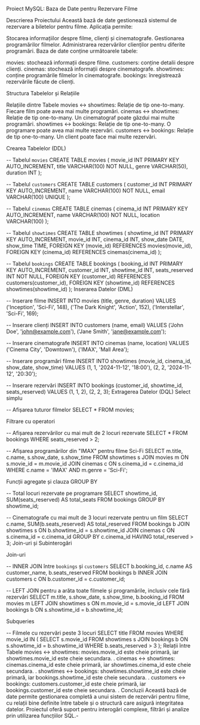 Proiect MySQL: Baza de Date pentru Rezervare Filme

Descrierea Proiectului
Această bază de date gestionează sistemul de rezervare a biletelor pentru filme. Aplicația permite:

Stocarea informațiilor despre filme, clienți și cinematografe.
Gestionarea programărilor filmelor.
Administrarea rezervărilor clienților pentru diferite programări.
Baza de date conține următoarele tabele:

movies: stochează informații despre filme.
customers: conține detalii despre clienți.
cinemas: stochează informații despre cinematografe.
showtimes: conține programările filmelor în cinematografe.
bookings: înregistrează rezervările făcute de clienți.

Structura Tabelelor și Relațiile

Relațiile dintre Tabele
movies ↔ showtimes: Relație de tip one-to-many. Fiecare film poate avea mai multe programări.
cinemas ↔ showtimes: Relație de tip one-to-many. Un cinematograf poate găzdui mai multe programări.
showtimes ↔ bookings: Relație de tip one-to-many. O programare poate avea mai multe rezervări.
customers ↔ bookings: Relație de tip one-to-many. Un client poate face mai multe rezervări.

Crearea Tabelelor (DDL)

-- Tabelul `movies`
CREATE TABLE movies (
    movie_id INT PRIMARY KEY AUTO_INCREMENT,
    title VARCHAR(100) NOT NULL,
    genre VARCHAR(50),
    duration INT
);

-- Tabelul `customers`
CREATE TABLE customers (
    customer_id INT PRIMARY KEY AUTO_INCREMENT,
    name VARCHAR(100) NOT NULL,
    email VARCHAR(100) UNIQUE
);

-- Tabelul `cinemas`
CREATE TABLE cinemas (
    cinema_id INT PRIMARY KEY AUTO_INCREMENT,
    name VARCHAR(100) NOT NULL,
    location VARCHAR(100)
);

-- Tabelul `showtimes`
CREATE TABLE showtimes (
    showtime_id INT PRIMARY KEY AUTO_INCREMENT,
    movie_id INT,
    cinema_id INT,
    show_date DATE,
    show_time TIME,
    FOREIGN KEY (movie_id) REFERENCES movies(movie_id),
    FOREIGN KEY (cinema_id) REFERENCES cinemas(cinema_id)
);

-- Tabelul `bookings`
CREATE TABLE bookings (
    booking_id INT PRIMARY KEY AUTO_INCREMENT,
    customer_id INT,
    showtime_id INT,
    seats_reserved INT NOT NULL,
    FOREIGN KEY (customer_id) REFERENCES customers(customer_id),
    FOREIGN KEY (showtime_id) REFERENCES showtimes(showtime_id)
);
Inserarea Datelor (DML)

-- Inserare filme
INSERT INTO movies (title, genre, duration) VALUES 
('Inception', 'Sci-Fi', 148),
('The Dark Knight', 'Action', 152),
('Interstellar', 'Sci-Fi', 169);

-- Inserare clienți
INSERT INTO customers (name, email) VALUES 
('John Doe', 'john@example.com'),
('Jane Smith', 'jane@example.com');

-- Inserare cinematografe
INSERT INTO cinemas (name, location) VALUES 
('Cinema City', 'Downtown'),
('IMAX', 'Mall Area');

-- Inserare programări filme
INSERT INTO showtimes (movie_id, cinema_id, show_date, show_time) VALUES 
(1, 1, '2024-11-12', '18:00'),
(2, 2, '2024-11-12', '20:30');

-- Inserare rezervări
INSERT INTO bookings (customer_id, showtime_id, seats_reserved) VALUES 
(1, 1, 2),
(2, 2, 3);
Extragerea Datelor (DQL)
Select simplu

-- Afișarea tuturor filmelor
SELECT * FROM movies;

Filtrare cu operatori

-- Afișarea rezervărilor cu mai mult de 2 locuri rezervate
SELECT * FROM bookings WHERE seats_reserved > 2;

-- Afișarea programărilor din "IMAX" pentru filme Sci-Fi
SELECT m.title, c.name, s.show_date, s.show_time
FROM showtimes s
JOIN movies m ON s.movie_id = m.movie_id
JOIN cinemas c ON s.cinema_id = c.cinema_id
WHERE c.name = 'IMAX' AND m.genre = 'Sci-Fi';

Funcții agregate și clauza GROUP BY

-- Total locuri rezervate pe programare
SELECT showtime_id, SUM(seats_reserved) AS total_seats
FROM bookings
GROUP BY showtime_id;

-- Cinematografe cu mai mult de 3 locuri rezervate pentru un film
SELECT c.name, SUM(b.seats_reserved) AS total_reserved
FROM bookings b
JOIN showtimes s ON b.showtime_id = s.showtime_id
JOIN cinemas c ON s.cinema_id = c.cinema_id
GROUP BY c.cinema_id
HAVING total_reserved > 3;
Join-uri și Subinterogări

Join-uri

-- INNER JOIN între `bookings` și `customers`
SELECT b.booking_id, c.name AS customer_name, b.seats_reserved
FROM bookings b
INNER JOIN customers c ON b.customer_id = c.customer_id;

-- LEFT JOIN pentru a arăta toate filmele și programările, inclusiv cele fără rezervări
SELECT m.title, s.show_date, s.show_time, b.booking_id
FROM movies m
LEFT JOIN showtimes s ON m.movie_id = s.movie_id
LEFT JOIN bookings b ON s.showtime_id = b.showtime_id;

Subqueries

-- Filmele cu rezervări peste 3 locuri
SELECT title
FROM movies
WHERE movie_id IN (
    SELECT s.movie_id
    FROM showtimes s
    JOIN bookings b ON s.showtime_id = b.showtime_id
    WHERE b.seats_reserved > 3
);
Relații între Tabele
movies ↔ showtimes: movies.movie_id este cheie primară, iar showtimes.movie_id este cheie secundara.
.
cinemas ↔ showtimes: cinemas.cinema_id este cheie primară, iar showtimes.cinema_id este cheie secundara.
.
showtimes ↔ bookings: showtimes.showtime_id este cheie primară, iar bookings.showtime_id este cheie secundara.
.
customers ↔ bookings: customers.customer_id este cheie primară, iar bookings.customer_id este cheie secundara.
.
Concluzii
Această bază de date permite gestionarea completă a unui sistem de rezervări pentru filme, cu relații bine definite între tabele și o structură care asigură integritatea datelor. Proiectul oferă suport pentru interogări complexe, filtrări și analize prin utilizarea funcțiilor SQL.-